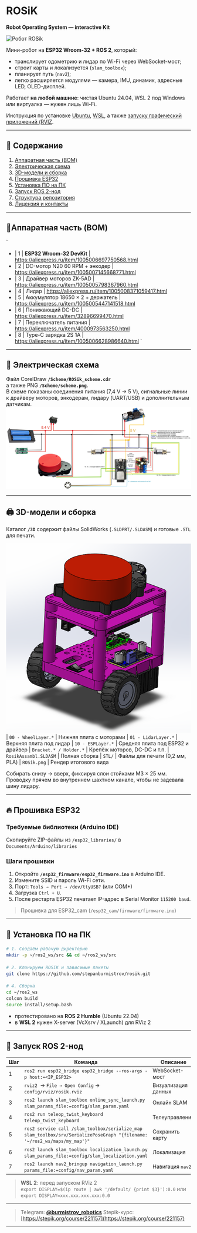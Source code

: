 # ROSiK  
**Robot Operating System — interactive Kit**  

![Робот ROSik](https://github.com/stepanburmistrov/ROSik/blob/main/images/ROSik.png?raw=true)


Мини-робот на **ESP32 Wroom-32 + ROS 2**, который:
* транслирует одометрию и лидар по Wi-Fi через WebSocket-мост;
* строит карты и локализуется (`slam_toolbox`);
* планирует путь (`nav2`);
* легко расширяется модулями — камера, IMU, динамик, адресные LED, OLED-дисплей.

Работает **на любой машине**: чистая Ubuntu 24.04, WSL 2 под Windows или виртуалка — нужен лишь Wi-Fi.

Инструкция по установке [Ubuntu](https://stepik.org/lesson/1505338/step/1?unit=1525484), [WSL](https://stepik.org/lesson/1505339/step/4?unit=1525485), а также  [запуску графический приложений (RVIZ](https://stepik.org/lesson/1505339/step/5?unit=1525485).



---

## 📑 Содержание
1. [Аппаратная часть (BOM)](#аппаратная-часть-bom)  
2. [Электрическая схема](#электрическая-схема)  
3. [3D-модели и сборка](#3d-модели-и-сборка)  
4. [Прошивка ESP32](#прошивка-esp32)  
5. [Установка ПО на ПК](#установка-по-на-пк)  
6. [Запуск ROS 2-нод](#запуск-ros-2-нод)  
7. [Структура репозитория](#структура-репозитория)  
8. [Лицензия и контакты](#лицензия-и-контакты)

---

## 🛒<a id="аппаратная-часть-bom">Аппаратная часть (BOM)</a>
`
* | 1 | **ESP32 Wroom-32 DevKit**         | https://aliexpress.ru/item/1005006697750568.html
* | 2 | DC-мотор N20 60 RPM + энкодер     | https://aliexpress.ru/item/1005007145668771.html
* | 3 | Драйвер моторов ZK-5AD            | https://aliexpress.ru/item/1005005798367960.html
* | 4 | Лидар                             | https://aliexpress.ru/item/1005008371059417.html
* | 5 | Аккумулятор 18650 × 2 + держатель | https://aliexpress.ru/item/1005005447141518.html
* | 6 | Понижающий DC-DC                  | https://aliexpress.ru/item/32896699470.html
* | 7 | Переключатель питания             | https://aliexpress.ru/item/4000973563250.html
* | 8 | Type-C зарядка  2S 1A             | https://aliexpress.ru/item/1005006628986640.html
`

---

## 🔌 Электрическая схема

Файл CorelDraw **`/Scheme/ROSik_scheme.cdr`**  
а также PNG **`/Scheme/scheme.png`**.  
В схеме показаны соединения питания (7,4 V → 5 V), сигнальные линии к драйверу моторов, энкодерам, лидару (UART/USB) и дополнительным датчикам.  
![Схема робота](/Scheme/scheme.png)

---

## 🖨 3D-модели и сборка

Каталог **`/3D`** содержит файлы SolidWorks (`.SLDPRT/.SLDASM`) и готовые `.STL` для печати.

![3D-модель](images/3d.png)
| `00 - WheelLayer.*`    | Нижняя плита с моторами 
| `01 - LidarLayer.*`    | Верхняя плита под лидар 
| `10 - ESPLayer.*`      | Средняя плита под ESP32 и драйвер 
| `Bracket.* / Holder.*` | Крепёж моторов, DC-DC и т.п. 
| `RosikAssambl.SLDASM`  | Полная сборка 
| `STL/`                 | Файлы для печати (0,2 мм, PLA) 
| `ROSik.png`            | Рендер итогового вида 

Собирать снизу → вверх, фиксируя слои стойками M3 × 25 мм. Проводку прячем во внутреннем шахтном канале, чтобы не задевала шину лидару.

---

## 🔥 Прошивка ESP32

### Требуемые библиотеки (Arduino IDE)

Скопируйте ZIP-файлы из `/esp32_libraries/` в `Documents/Arduino/libraries`  


### Шаги прошивки

1. Откройте **`/esp32_firmware/esp32_firmware.ino`** в Arduino IDE.  
2. Измените SSID и пароль Wi-Fi сети.  
3. Порт: `Tools → Port → /dev/ttyUSB?` (или COM\*)  
4. Загрузка `Ctrl + U`.  
5. После рестарта ESP32 печатает IP-адрес в Serial Monitor `115200 baud`.

> Прошивка для ESP32_cam (`/esp32_cam/firmware/firmware.ino`) 

---

## 🐧 Установка ПО на ПК

```bash
# 1. Создаём рабочую директорию
mkdir -p ~/ros2_ws/src && cd ~/ros2_ws/src

# 2. Клонируем ROSiK и зависимые пакеты
git clone https://github.com/stepanburmistrov/rosik.git

# 4. Сборка
cd ~/ros2_ws
colcon build
source install/setup.bash

````

* протестировано на **ROS 2 Humble** (Ubuntu 22.04)
* в **WSL 2** нужен X-server (VcXsrv / XLaunch) для RViz 2

---

## 🚀 Запуск ROS 2-нод

| Шаг | Команда                                                                                                                   | Описание            |
| --- | ------------------------------------------------------------------------------------------------------------------------- | ------------------- |
| 1   | `ros2 run esp32_bridge esp32_bridge --ros-args -p host:=<IP_ESP32> `                                                      | WebSocket-мост      |
| 2   | `rviz2`  → `File → Open Config` → `config/rviz/rosik.rviz`                                                                | Визуализация данных |
| 3   | `ros2 launch slam_toolbox online_sync_launch.py slam_params_file:=config/slam_param.yaml`                                 | Онлайн SLAM         |
| 4   | `ros2 run teleop_twist_keyboard teleop_twist_keyboard`                                                                    | Телеуправление      |
| 5   | `ros2 service call /slam_toolbox/serialize_map slam_toolbox/srv/SerializePoseGraph "{filename: '~/ros2_ws/maps/my_map'}"` | Сохранить карту     |
| 6   | `ros2 launch slam_toolbox localization_launch.py slam_params_file:=config/slam_localization.yaml`                         | Локализация         |
| 7   | `ros2 launch nav2_bringup navigation_launch.py params_file:=config/nav_param.yaml`                                        | Навигация `nav2`    |

> **WSL 2**: перед запуском RViz 2<br>
> `export DISPLAY=$(ip route | awk '/default/ {print $3}'):0.0` или
> `export DISPLAY=xxx.xxx.xxx.xxx:0.0`

---

> Telegram: **[@burmistrov\_robotics](https://t.me/burmistrov_robotics)**
> Stepik-курс: [https://stepik.org/course/221157](https://stepik.org/course/221157)


---

